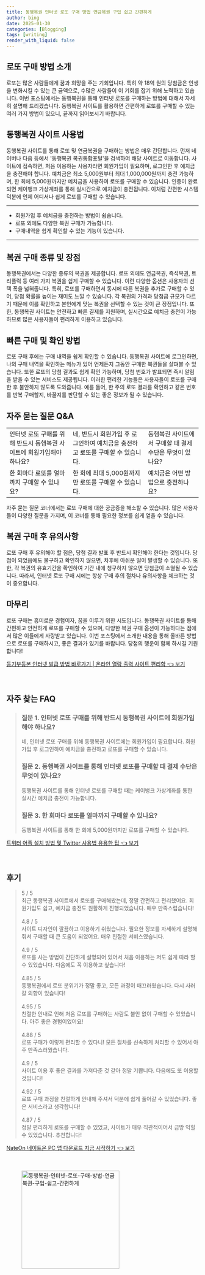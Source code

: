 ```yaml
---
title: 동행복권 인터넷 로또 구매 방법 연금복권 구입 쉽고 간편하게
author: bing
date: 2025-01-30
categories: [Blogging]
tags: [writing]
render_with_liquid: false
---
```



<h2 id='로또 구매 방법 소개'>로또 구매 방법 소개</h2>

<p>로또는 많은 사람들에게 꿈과 희망을 주는 기회입니다. 특히 약 18억 원의 당첨금은 인생을 변화시킬 수 있는 큰 금액으로, 수많은 사람들이 이 기회를 잡기 위해 노력하고 있습니다. 이번 포스팅에서는 동행복권을 통해 인터넷 로또를 구매하는 방법에 대해서 자세히 설명해 드리겠습니다. 동행복권 사이트를 활용하면 간편하게 로또를 구매할 수 있는 여러 가지 방법이 있으니, 끝까지 읽어보시기 바랍니다.</p>

<h2 id='동행복권 사이트 사용법'>동행복권 사이트 사용법</h2>

<p>동행복권 사이트를 통해 로또 및 연금복권을 구매하는 방법은 매우 간단합니다. 먼저 네이버나 다음 등에서 '동행복권 복권통합포털'을 검색하여 해당 사이트로 이동합니다. 사이트에 접속하면, 처음 이용하는 사용자라면 회원가입이 필요하며, 로그인한 후 예치금을 충전해야 합니다. 예치금은 최소 5,000원부터 최대 1,000,000원까지 충전 가능하며, 한 회에 5,000원까지만 예치금을 사용하여 로또를 구매할 수 있습니다. 인증이 완료되면 케이뱅크 가상계좌를 통해 실시간으로 예치금이 충전됩니다. 이처럼 간편한 시스템 덕분에 언제 어디서나 쉽게 로또를 구매할 수 있습니다.</p>

<hr />

<ul>
    <li>회원가입 후 예치금을 충전하는 방법이 쉽습니다.</li>
    <li>로또 외에도 다양한 복권 구매가 가능합니다.</li>
    <li>구매내역을 쉽게 확인할 수 있는 기능이 있습니다.</li>
</ul>

<hr />

<h2 id='복권 구매 종류 및 장점'>복권 구매 종류 및 장점</h2>

<p>동행복권에서는 다양한 종류의 복권을 제공합니다. 로또 외에도 연금복권, 즉석복권, 트리플럭 등 여러 가지 복권을 쉽게 구매할 수 있습니다. 이런 다양한 옵션은 사용자의 선택 폭을 넓혀줍니다. 특히, 로또를 구매하면서 동시에 다른 복권을 추가로 구매할 수 있어, 당첨 확률을 높이는 재미도 느낄 수 있습니다. 각 복권의 가격과 당첨금 규모가 다르기 때문에 이를 확인하고 본인에게 맞는 복권을 선택할 수 있는 것이 큰 장점입니다. 또한, 동행복권 사이트는 안전하고 빠른 결제를 지원하며, 실시간으로 예치금 충전이 가능하므로 많은 사용자들이 편리하게 이용하고 있습니다.</p>

<h2 id='빠른 구매 및 확인 방법'>빠른 구매 및 확인 방법</h2>

<p>로또 구매 후에는 구매 내역을 쉽게 확인할 수 있습니다. 동행복권 사이트에 로그인하면, 나의 구매 내역을 확인하는 메뉴가 있어 언제든지 그동안 구매한 복권들을 살펴볼 수 있습니다. 또한 로또의 당첨 결과도 쉽게 확인 가능하며, 당첨 번호가 발표되면 즉시 알림을 받을 수 있는 서비스도 제공됩니다. 이러한 편리한 기능들은 사용자들이 로또를 구매한 후 불안하지 않도록 도와줍니다. 예를 들어, 한 주의 로또 결과를 확인하고 같은 번호를 반복 구매할지, 바꿀지를 판단할 수 있는 좋은 정보가 될 수 있습니다.</p>

<h2 id='자주 묻는 질문 Q&A'>자주 묻는 질문 Q&A</h2>

<table>
    <tr>
        <td>인터넷 로또 구매를 위해 반드시 동행복권 사이트에 회원가입해야 하나요?</td>
        <td>네, 반드시 회원가입 후 로그인하여 예치금을 충전하고 로또를 구매할 수 있습니다.</td>
        <td>동행복권 사이트에서 구매할 때 결제 수단은 무엇이 있나요?</td>
    </tr>
    <tr>
        <td>한 회마다 로또를 얼마까지 구매할 수 있나요?</td>
        <td>한 회에 최대 5,000원까지만 로또를 구매할 수 있습니다.</td>
        <td>예치금은 어떤 방법으로 충전하나요?</td>
    </tr>
</table>

<p>자주 묻는 질문 코너에서는 로또 구매에 대한 궁금증을 해소할 수 있습니다. 많은 사용자들이 다양한 질문을 가지며, 이 코너를 통해 필요한 정보를 쉽게 얻을 수 있습니다.</p>

<h2 id='복권 구매 후 유의사항'>복권 구매 후 유의사항</h2>

<p>로또 구매 후 유의해야 할 점은, 당첨 결과 발표 후 반드시 확인해야 한다는 것입니다. 당첨이 되었음에도 불구하고 확인하지 않으면, 차후에 아쉬운 일이 발생할 수 있습니다. 또한, 각 복권의 유효기간을 확인하여 기간 내에 청구하지 않으면 당첨금이 소멸될 수 있습니다. 따라서, 인터넷 로또 구매 시에는 항상 구매 후의 절차나 유의사항을 체크하는 것이 중요합니다.</p>

<h2 id='마무리'>마무리</h2>

<p>로또 구매는 흥미로운 경험이자, 꿈을 이루기 위한 시도입니다. 동행복권 사이트를 통해 간편하고 안전하게 로또를 구매할 수 있으며, 다양한 복권 구매 옵션이 가능하다는 점에서 많은 이들에게 사랑받고 있습니다. 이번 포스팅에서 소개한 내용을 통해 올바른 방법으로 로또를 구매하시고, 좋은 결과가 있기를 바랍니다. 당첨의 행운이 함께 하시길 기원합니다!</p>


<p><a class="click-button" title="등기부등본 인터넷 발급 방법 바로가기 | 온라인 열람 출력 사이트 편리함" href="https://somered.github.io/posts/%EB%93%B1%EA%B8%B0%EB%B6%80%EB%93%B1%EB%B3%B8-%EC%9D%B8%ED%84%B0%EB%84%B7-%EB%B0%9C%EA%B8%89-%EB%B0%A9%EB%B2%95-%EB%B0%94%EB%A1%9C%EA%B0%80%EA%B8%B0-%EC%98%A8%EB%9D%BC%EC%9D%B8-%EC%97%B4%EB%9E%8C-%EC%B6%9C%EB%A0%A5-%EC%82%AC%EC%9D%B4%ED%8A%B8-%ED%8E%B8%EB%A6%AC%ED%95%A8/" rel="dofollow">등기부등본 인터넷 발급 방법 바로가기 | 온라인 열람 출력 사이트 편리함 👈 보기</a></p><br>
<h2 id='자주_찾는_FAQ'>자주 찾는 FAQ</h2>
<div itemscope="" itemtype="https://schema.org/FAQPage"> 
<blockquote> 
<div itemscope="" itemprop="mainEntity" itemtype="https://schema.org/Question"> 
<h3 itemprop="name">질문 1. 인터넷 로또 구매를 위해 반드시 동행복권 사이트에 회원가입해야 하나요?</h3> 
<div itemscope="" itemprop="acceptedAnswer" itemtype="https://schema.org/Answer"> 
<span itemprop="text"> 
<p>네, 인터넷 로또 구매를 위해 동행복권 사이트에는 회원가입이 필요합니다. 회원가입 후 로그인하여 예치금을 충전하고 로또를 구매할 수 있습니다.</p> 
</span> 
</div> 
</div> 
<div itemscope="" itemprop="mainEntity" itemtype="https://schema.org/Question"> 
<h3 itemprop="name">질문 2. 동행복권 사이트를 통해 인터넷 로또를 구매할 때 결제 수단은 무엇이 있나요?</h3> 
<div itemscope="" itemprop="acceptedAnswer" itemtype="https://schema.org/Answer"> 
<span itemprop="text"> 
<p>동행복권 사이트를 통해 인터넷 로또를 구매할 때는 케이뱅크 가상계좌를 통한 실시간 예치금 충전이 가능합니다.</p> 
</span> 
</div> 
</div> 
<div itemscope="" itemprop="mainEntity" itemtype="https://schema.org/Question"> 
<h3 itemprop="name">질문 3. 한 회마다 로또를 얼마까지 구매할 수 있나요?</h3> 
<div itemscope="" itemprop="acceptedAnswer" itemtype="https://schema.org/Answer"> 
<span itemprop="text"> 
<p>동행복권 사이트를 통해 한 회에 5,000원까지만 로또를 구매할 수 있습니다.</p> 
</span> 
</div> 
</div> 
</blockquote> 
</div>
<p><a class="click-button" title="트위터 어플 설치 방법 및 Twitter 사용법 유용한 팁" href="https://somered.github.io/posts/%ED%8A%B8%EC%9C%84%ED%84%B0-%EC%96%B4%ED%94%8C-%EC%84%A4%EC%B9%98-%EB%B0%A9%EB%B2%95-%EB%B0%8F-Twitter-%EC%82%AC%EC%9A%A9%EB%B2%95-%EC%9C%A0%EC%9A%A9%ED%95%9C-%ED%8C%81/" rel="dofollow">트위터 어플 설치 방법 및 Twitter 사용법 유용한 팁 👈 보기</a></p><br>
<h2 id='후기'>후기</h2>
<div itemscope itemtype="https://schema.org/Product">
  <blockquote>
  <div itemprop="review" itemscope itemtype="https://schema.org/Review">
      <div itemprop="reviewRating" itemscope itemtype="https://schema.org/Rating"> <span itemprop="ratingValue">5</span> / <span itemprop="bestRating">5</span> </div>
      <span itemprop="reviewBody">최근 동행복권 사이트에서 로또를 구매해봤는데, 정말 간편하고 편리했어요. 회원가입도 쉽고, 예치금 충전도 원활하게 진행되었습니다. 매우 만족스럽습니다!</span>
  </div>
  <br>
  <div itemprop="review" itemscope itemtype="https://schema.org/Review">
      <div itemprop="reviewRating" itemscope itemtype="https://schema.org/Rating"> <span itemprop="ratingValue">4.8</span> / <span itemprop="bestRating">5</span> </div>
      <span itemprop="reviewBody">사이트 디자인이 깔끔하고 이용하기 쉬웠습니다. 필요한 정보를 자세하게 설명해줘서 구매할 때 큰 도움이 되었어요. 매우 친절한 서비스였습니다.</span>
  </div>
  <br>
  <div itemprop="review" itemscope itemtype="https://schema.org/Review">
      <div itemprop="reviewRating" itemscope itemtype="https://schema.org/Rating"> <span itemprop="ratingValue">4.9</span> / <span itemprop="bestRating">5</span> </div>
      <span itemprop="reviewBody">로또를 사는 방법이 간단하게 설명되어 있어서 처음 이용하는 저도 쉽게 따라 할 수 있었습니다. 다음에도 꼭 이용하고 싶습니다!</span>
  </div>
  <br>
  <div itemprop="review" itemscope itemtype="https://schema.org/Review">
      <div itemprop="reviewRating" itemscope itemtype="https://schema.org/Rating"> <span itemprop="ratingValue">4.85</span> / <span itemprop="bestRating">5</span> </div>
      <span itemprop="reviewBody">동행복권에서 로또 분위기가 정말 좋고, 모든 과정이 매끄러웠습니다. 다시 사러 갈 의향이 있습니다!</span>
  </div>
  <br>
  <div itemprop="review" itemscope itemtype="https://schema.org/Review">
      <div itemprop="reviewRating" itemscope itemtype="https://schema.org/Rating"> <span itemprop="ratingValue">4.95</span> / <span itemprop="bestRating">5</span> </div>
      <span itemprop="reviewBody">친절한 안내로 인해 처음 로또를 구매하는 사람도 불안 없이 구매할 수 있었습니다. 아주 좋은 경험이었어요!</span>
  </div>
  <br>
  <div itemprop="review" itemscope itemtype="https://schema.org/Review">
      <div itemprop="reviewRating" itemscope itemtype="https://schema.org/Rating"> <span itemprop="ratingValue">4.88</span> / <span itemprop="bestRating">5</span> </div>
      <span itemprop="reviewBody">로또 구매가 이렇게 편리할 수 있다니! 모든 절차를 신속하게 처리할 수 있어서 아주 만족스러웠습니다.</span>
  </div>
  <br>
  <div itemprop="review" itemscope itemtype="https://schema.org/Review">
      <div itemprop="reviewRating" itemscope itemtype="https://schema.org/Rating"> <span itemprop="ratingValue">4.9</span> / <span itemprop="bestRating">5</span> </div>
      <span itemprop="reviewBody">사이트 이용 후 좋은 결과를 가져다준 것 같아 정말 기쁩니다. 다음에도 또 이용할 것입니다!</span>
  </div>
  <br>
  <div itemprop="review" itemscope itemtype="https://schema.org/Review">
      <div itemprop="reviewRating" itemscope itemtype="https://schema.org/Rating"> <span itemprop="ratingValue">4.92</span> / <span itemprop="bestRating">5</span> </div>
      <span itemprop="reviewBody">로또 구매 과정을 친절하게 안내해 주셔서 덕분에 쉽게 풀어갈 수 있었습니다. 좋은 서비스라고 생각합니다!</span>
  </div>
  <br>
  <div itemprop="review" itemscope itemtype="https://schema.org/Review">
      <div itemprop="reviewRating" itemscope itemtype="https://schema.org/Rating"> <span itemprop="ratingValue">4.87</span> / <span itemprop="bestRating">5</span> </div>
      <span itemprop="reviewBody">정말 편리하게 로또를 구매할 수 있었고, 사이트가 매우 직관적이어서 금방 익힐 수 있었습니다. 추천합니다!</span>
  </div>
  </blockquote>
</div>
<p><a class="click-button" title="NateOn 네이트온 PC 앱 다운로드 지금 시작하기" href="https://somered.github.io/posts/NateOn-%EB%84%A4%EC%9D%B4%ED%8A%B8%EC%98%A8-PC-%EC%95%B1-%EB%8B%A4%EC%9A%B4%EB%A1%9C%EB%93%9C-%EC%A7%80%EA%B8%88-%EC%8B%9C%EC%9E%91%ED%95%98%EA%B8%B0/" rel="dofollow">NateOn 네이트온 PC 앱 다운로드 지금 시작하기 👈 보기</a></p><br>
<figure class="image"><img src="https://somered.github.io/assets/img/thumbnail/동행복권-인터넷-로또-구매-방법-연금복권-구입-쉽고-간편하게.webp" alt="동행복권-인터넷-로또-구매-방법-연금복권-구입-쉽고-간편하게" width="256" height="256"></figure>